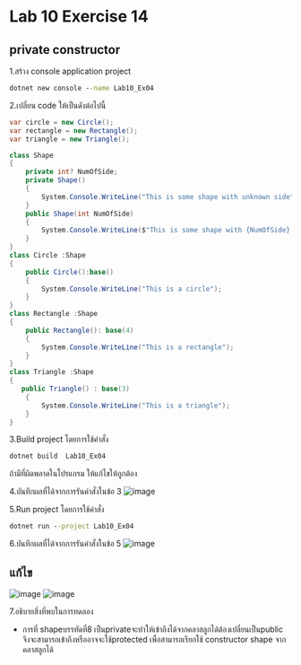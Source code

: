 # Lab 10 Exercise 14

## private constructor

1.สร้าง console application project

```cmd
dotnet new console --name Lab10_Ex04
```

2.เปลี่ยน code ให้เป็นดังต่อไปนี้

```cs
var circle = new Circle();
var rectangle = new Rectangle();
var triangle = new Triangle();

class Shape
{
    private int? NumOfSide;
    private Shape()
    {
        System.Console.WriteLine("This is some shape with unknown side");
    }
    public Shape(int NumOfSide)
    {
        System.Console.WriteLine($"This is some shape with {NumOfSide} sides" );
    }
}
class Circle :Shape
{
    public Circle():base()
    {
        System.Console.WriteLine("This is a circle");
    }
}
class Rectangle :Shape
{
    public Rectangle(): base(4)
    {
        System.Console.WriteLine("This is a rectangle");
    }
}
class Triangle :Shape
{
   public Triangle() : base(3)
    {
        System.Console.WriteLine("This is a triangle");
    }
}
```

3.Build project โดยการใช้คำสั่ง

```cmd
dotnet build  Lab10_Ex04
```

ถ้ามีที่ผิดพลาดในโปรแกรม ให้แก้ไขให้ถูกต้อง

4.บันทึกผลที่ได้จากการรันคำสั่งในข้อ 3
![image](https://github.com/65030121natthamon/03376836-OOP-2566-Lab-10/assets/144195611/6acb328b-2aeb-43ee-88d1-4ace59e73357)

5.Run project โดยการใช้คำสั่ง

```cmd
dotnet run --project Lab10_Ex04
```

6.บันทึกผลที่ได้จากการรันคำสั่งในข้อ 5
![image](https://github.com/65030121natthamon/03376836-OOP-2566-Lab-10/assets/144195611/d1566e90-1893-4cef-a4a4-e078ab89896a)

## แก้ไข
![image](https://github.com/65030121natthamon/03376836-OOP-2566-Lab-10/assets/144195611/8c7266ca-b36e-4951-8b2b-ae564c3f857f)
![image](https://github.com/65030121natthamon/03376836-OOP-2566-Lab-10/assets/144195611/fb2b0b24-9d1d-4948-afc0-feb58f98c2b7)


7.อธิบายสิ่งที่พบในการทดลอง
- การที่ shapeบรรทัดที่8 เป็นprivateจะทำให้เข้าถึงได้จากคลาสลูกได้ต้องเปลี่ยนเป็นpublic จึงจะสามารถเข้าถึงหรืออาจจะใช้protected เพื่อสามารถเรียกใช้ constructor shape จากคลาสลูกได้
